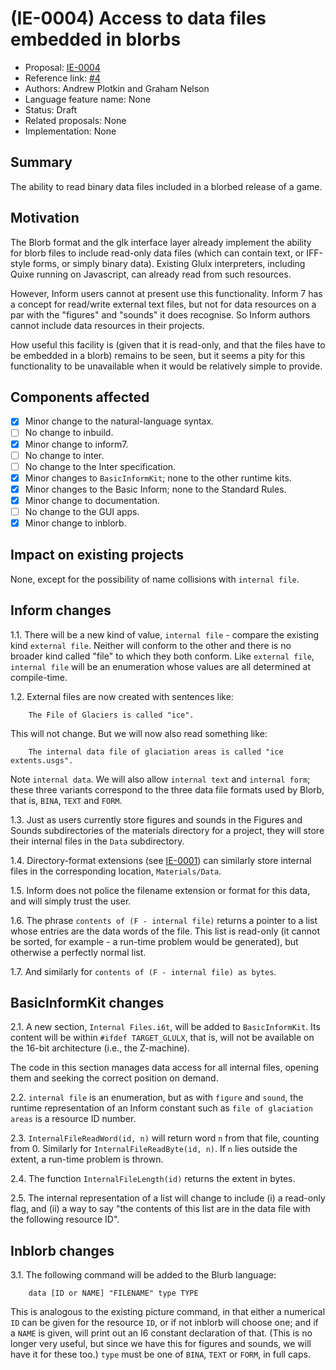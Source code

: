 # (IE-0004) Access to data files embedded in blorbs

* Proposal: [IE-0004](0004-using-data-files-in-blorbs.md)
* Reference link: [#4](https://github.com/ganelson/inform-evolution/pull/4)
* Authors: Andrew Plotkin and Graham Nelson
* Language feature name: None
* Status: Draft
* Related proposals: None
* Implementation: None

## Summary

The ability to read binary data files included in a blorbed release of a
game.

## Motivation

The Blorb format and the glk interface layer already implement the ability for
blorb files to include read-only data files (which can contain text, or
IFF-style forms, or simply binary data). Existing Glulx interpreters, including
Quixe running on Javascript, can already read from such resources.

However, Inform users cannot at present use this functionality. Inform 7 has
a concept for read/write external text files, but not for data resources on a
par with the "figures" and "sounds" it does recognise. So Inform authors cannot
include data resources in their projects.

How useful this facility is (given that it is read-only, and that the files
have to be embedded in a blorb) remains to be seen, but it seems a pity for this
functionality to be unavailable when it would be relatively simple to provide.

## Components affected

- [x] Minor change to the natural-language syntax.
- [ ] No change to inbuild.
- [x] Minor change to inform7.
- [ ] No change to inter.
- [ ] No change to the Inter specification.
- [x] Minor changes to `BasicInformKit`; none to the other runtime kits.
- [x] Minor changes to the Basic Inform; none to the Standard Rules.
- [x] Minor change to documentation.
- [ ] No change to the GUI apps.
- [x] Minor change to inblorb.

## Impact on existing projects

None, except for the possibility of name collisions with `internal file`.

## Inform changes

1.1. There will be a new kind of value, `internal file` - compare the existing kind
`external file`. Neither will conform to the other and there is no broader kind
called "file" to which they both conform. Like `external file`, `internal file`
will be an enumeration whose values are all determined at compile-time.

1.2. External files are now created with sentences like:
```
	The File of Glaciers is called "ice".
```
This will not change. But we will now also read something like:
```
	The internal data file of glaciation areas is called "ice extents.usgs".
```
Note `internal data`. We will also allow `internal text` and `internal form`;
these three variants correspond to the three data file formats used by Blorb,
that is, `BINA`, `TEXT` and `FORM`.

1.3. Just as users currently store figures and sounds in the Figures and Sounds
subdirectories of the materials directory for a project, they will store their
internal files in the `Data` subdirectory.

1.4. Directory-format extensions (see [IE-0001](0001-extensions-with-resources.md))
can similarly store internal files in the corresponding location, `Materials/Data`.

1.5. Inform does not police the filename extension or format for this data, and
will simply trust the user.

1.6. The phrase `contents of (F - internal file)` returns a pointer to a list
whose entries are the data words of the file. This list is read-only (it cannot be
sorted, for example - a run-time problem would be generated), but otherwise
a perfectly normal list.

1.7. And similarly for `contents of (F - internal file) as bytes`.

## BasicInformKit changes

2.1. A new section, `Internal Files.i6t`, will be added to `BasicInformKit`.
Its content will be within `#ifdef TARGET_GLULX`, that is, will not be available
on the 16-bit architecture (i.e., the Z-machine).

The code in this section manages data access for all internal files, opening
them and seeking the correct position on demand.

2.2. `internal file` is an enumeration, but as with `figure` and `sound`, the
runtime representation of an Inform constant such as `file of glaciation areas`
is a resource ID number.

2.3. `InternalFileReadWord(id, n)` will return word `n` from that file, counting
from 0. Similarly for `InternalFileReadByte(id, n)`. If `n` lies outside the extent,
a run-time problem is thrown.

2.4. The function `InternalFileLength(id)` returns the extent in bytes.

2.5. The internal representation of a list will change to include (i) a read-only
flag, and (ii) a way to say "the contents of this list are in the data file
with the following resource ID".

## Inblorb changes

3.1. The following command will be added to the Blurb language:
```
	data [ID or NAME] "FILENAME" type TYPE
```
This is analogous to the existing picture command, in that either a numerical
`ID` can be given for the resource `ID`, or if not inblorb will choose one; and
if a `NAME` is given, will print out an I6 constant declaration of that. (This
is no longer very useful, but since we have this for figures and sounds, we
will have it for these too.) `type` must be one of `BINA`, `TEXT` or `FORM`, in
full caps.
